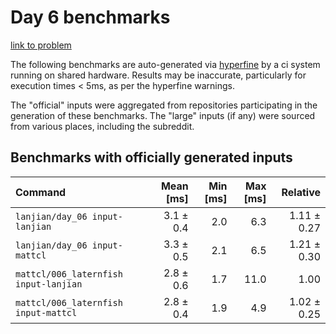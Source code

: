 # Day 6 benchmarks

[link to problem](http://adventofcode.com/2021/day/6)

The following benchmarks are auto-generated via [hyperfine](https://github.com/sharkdp/hyperfine) by a ci system running on shared hardware. Results may be inaccurate, particularly for execution times < 5ms, as per the hyperfine warnings.

The "official" inputs were aggregated from repositories participating in the generation of these benchmarks. The "large" inputs (if any) were sourced from various places, including the subreddit.

## Benchmarks with officially generated inputs
| Command | Mean [ms] | Min [ms] | Max [ms] | Relative |
|:---|---:|---:|---:|---:|
| `lanjian/day_06 input-lanjian` | 3.1 ± 0.4 | 2.0 | 6.3 | 1.11 ± 0.27 |
| `lanjian/day_06 input-mattcl` | 3.3 ± 0.5 | 2.1 | 6.5 | 1.21 ± 0.30 |
| `mattcl/006_laternfish input-lanjian` | 2.8 ± 0.6 | 1.7 | 11.0 | 1.00 |
| `mattcl/006_laternfish input-mattcl` | 2.8 ± 0.4 | 1.9 | 4.9 | 1.02 ± 0.25 |
